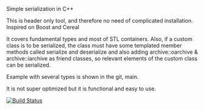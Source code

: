 Simple serialization in C++

This is header only tool, and therefore no need of complicated installation. Inspired on Boost and Cereal

It covers fundamental types and most of STL containers. Also, if a custom class is to be serialized, 
the class must have some templated member methods called serialize and deserialize and also adding archive::oarchive & archive::iarchive as friend classes,
so relevant elements of the custom class can be serialized.

Example with several types is shown in the git, main. 

It is not super optimized but it is functional and easy to use. 


[![Build Status](https://travis-ci.org/rapastranac/serialize.png?branch=master)](https://travis-ci.org/rapastranac/serialize)
